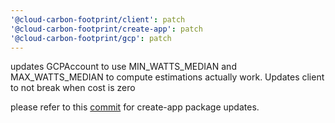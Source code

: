 ```yaml
---
'@cloud-carbon-footprint/client': patch
'@cloud-carbon-footprint/create-app': patch
'@cloud-carbon-footprint/gcp': patch
---
```


updates GCPAccount to use MIN_WATTS_MEDIAN and MAX_WATTS_MEDIAN to compute estimations actually work. Updates client to not break when cost is zero

please refer to this [commit](https://github.com/cloud-carbon-footprint/cloud-carbon-footprint/commit/0cdcd2c5ab0b68a69374b31b32c10721fb8f094a) for create-app package updates.


